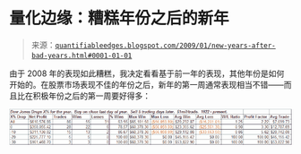 <!--yml

分类：未分类

date: 2024-05-18 13:30:51

-->

# 量化边缘：糟糕年份之后的新年

> 来源：[`quantifiableedges.blogspot.com/2009/01/new-years-after-bad-years.html#0001-01-01`](http://quantifiableedges.blogspot.com/2009/01/new-years-after-bad-years.html#0001-01-01)

由于 2008 年的表现如此糟糕，我决定看看基于前一年的表现，其他年份是如何开始的。在股票市场表现不佳的年份之后，新年的第一周通常表现相当不错——而且比在积极年份之后的第一周要好得多：

![image](img/0c42f4303f432d4ed7036219fe6d66ae.png)
